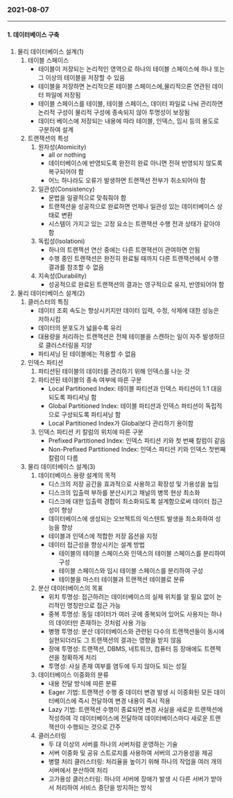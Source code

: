 ### 2021-08-07

<hr>

#### 1. 데이터베이스 구축

1. 물리 데이터베이스 설계(1)
   1. 테이블 스페이스
      - 테이블이 저장되는 논리적인 영역으로 하나의 테이블 스페이스에 하나 또는 그 이상의 테이블을 저장할 수 있음
      - 테이블을 저장하면 논리적으론 테이블 스페이스에,물리적으론 연관된 데이터 파일에 저장됨
      - 테이블 스페이스를 테이블, 테이블 스페이스, 데이터 파일로 나눠 관리하면 논리적 구성이 물리적 구성에 종속되지 않아 투명성이 보장됨
      - 데이터 베이스에 저장되는 내용에 따라 테이블, 인덱스, 임시 등의 용도로 구분하여 설계
   2. 트랜잭션의 특성
      1. 원자성(Atomicity)
         - all or nothing
         - 데이터베이스에 반영되도록 완전히 완료 아니면 전혀 반영되지 않도록 복구되어야 함
         - 어느 하나라도 오류가 발생하면 트랜잭션 전부가 취소되어야 함
      2. 일관성(Consistency)
         - 문법을 일괄적으로 맞춰줘야 함
         - 트랜잭션을 성공적으로 완료하면 언제나 일관성 있는 데이터베이스 상태로 변환
         - 시스템이 가지고 있는 고정 요소는 트랜잭션 수행 전과 상태가 같아야 함
      3. 독립성(Isolationi)
         - 하나의 트랜잭션 연산 중에는 다른 트랜잭션이 관여하면 안됨
         - 수행 중인 트랜잭션은 완전히 완료될 때까지 다른 트랜잭션에서 수행 결과를 참조할 수 없음
      4. 지속성(Durability)
         - 성공적으로 완료된 트랜잭션의 결과는 영구적으로 유지, 반영되어야 함
2. 물리 데이터베이스 설계(2)
   1. 클러스터의 특징
      - 데이터 조회 속도는 향상시키지만 데이터 입력, 수정, 삭제에 대한 성능은 저하시킴
      - 데이터의 분포도가 넓을수록 유리
      - 대용량을 처리하는 트랜잭션은 전체 테이블을 스캔하는 일이 자주 발생하므로 클러스터링을 지양
      - 파티셔닝 된 테이블에는 적용할 수 없음
   2. 인덱스 파티션
      1. 파티션된 테이블의 데이터를 관리하기 위해 인덱스를 나눈 것
      2. 파티션된 테이블의 종속 여부에 따른 구분
         - Local Partitioned Index: 테이블 파티션과 인덱스 파티션이 1:1 대응되도록 파티셔닝 함
         - Global Partitioned Index: 테이블 파티션과 인덱스 파티션이 독립적으로 구성되도록 파티셔닝 함
         - Local Partitioned Index가 Global보다 관리하기 용이함
      3. 인덱스 파티션 키 칼럼의 위치에 따른 구분
         - Prefixed Partitioned Index: 인덱스 파티션 키와 첫 번째 칼럼이 같음
         - Non-Prefixed Partitioned Index: 인덱스 파티션 키와 인덱스 첫번째 칼럼이 다름
   3. 물리 데이터베이스 설계(3)
      1. 데이터베이스 용량 설계의 목적
         - 디스크의 저장 공간을 효과적으로 사용하고 확장성 및 가용성을 높임
         - 디스크의 입출력 부하를 분산시키고 채널의 병목 현상 최소화
         - 디스크에 대한 입출력 경합이 최소화되도록 설계함으로써 데이터 접근성이 향상
         - 데이터베이스에 생성되는 오브젝트의 익스텐트 발생을 최소화하여 성능을 향상
         - 테이블과 인덱스에 적합한 저장 옵션을 지정
         - 데이터 접근성을 향상시키는 설계 방법
           - 테이블의 테이블 스페이스와 인덱스의 테이블 스페이스를 분리하여 구성
           - 테이블 스페이스와 임시 테이블 스페이스를 분리하여 구성
           - 테이블을 마스터 테이블과 트랜잭션 테이블로 분류
      2. 분산 데이터베이스의 목표
         - 위치 투명성: 접근하려는 데이터베이스의 실제 위치를 알 필요 없이 논리적인 명칭만으로 접근 가능
         - 중복 투명성: 동일 데이터가 여러 곳에 중복되어 있어도 사용자는 하나의 데이터만 존재하는 것처럼 사용 가능
         - 병행 투명성: 분산 데이터베이스와 관련된 다수의 트랜잭션들이 동시에 실현되더라도 그 트랜잭션의 결과는 영향을 받지 않음
         - 장애 투명성: 트랜잭션, DBMS, 네트워크, 컴퓨터 등 장애에도 트랜잭션을 정확하게 처리
         - 투명성: 사실 존재 여부를 염두에 두지 않아도 되는 성질
      3. 데이터베이스 이중화의 분류
         - 내용 전달 방식에 따른 분류
         - Eager 기법: 트랜잭션 수행 중 데이터 변경 발생 시 이중화된 모든 데이터베이스에 즉시 전달하여 변경 내용이 즉시 적용
         - Lazy 기법: 트랜잭션 수행이 종료되면 변경 사실을 새로운 트랜잭션에 작성하여 각 데이터베이스에 전달하여 데이터베이스마다 새로운 트랜잭션이 수행되는 것으로 간주
      4. 클러스터링
         - 두 대 이상의 서버를 하나의 서버처럼 운영하는 기술
         - 서버 이중화 및 공유 스트로지를 사용하여 서버의 고가용성을 제공
         - 병렬 처리 클러스터링: 처리율을 높이기 위해 하나의 작업을 여러 개의 서버에서 분산하여 처리
         - 고가용성 클러스터링: 하나의 서버에 장애가 발생 시 다른 서버가 받아서 처리하여 서비스 중단을 방지하는 방식